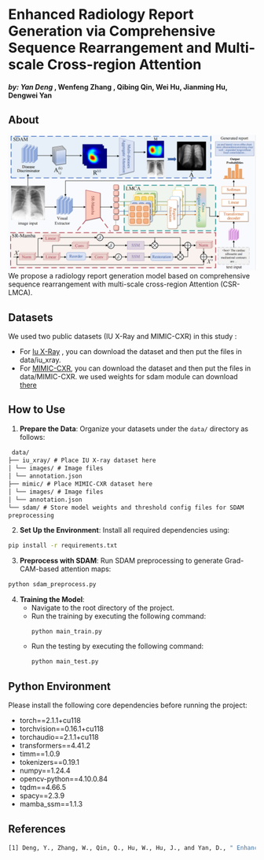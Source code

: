 # Enhanced Radiology Report Generation via Comprehensive Sequence Rearrangement and Multi-scale Cross-region Attention
#### *by: Yan Deng* , Wenfeng Zhang , Qibing Qin, Wei Hu, Jianming Hu, Dengwei Yan

## About
![CSR-LMCA Architecture](figure/lmca.png)
We propose a radiology report generation model based on comprehensive  sequence rearrangement with multi-scale cross-region Attention (CSR-LMCA). 
## Datasets
We used two public datasets (IU X-Ray and MIMIC-CXR) in this study :
- For [Iu X-Ray](https://drive.google.com/file/d/1c0BXEuDy8Cmm2jfN0YYGkQxFZd2ZIoLg/view?usp=sharing) ,  you can download the dataset and then put the files in data/iu_xray.
- For [MIMIC-CXR](https://drive.google.com/file/d/1DS6NYirOXQf8qYieSVMvqNwuOlgAbM_E/view?usp=sharing),  you can download the dataset and then put the files in data/MIMIC-CXR.
we used weights for sdam module can download [there](https://pan.baidu.com/s/17etHuU7W8T3CJfAHTjtTAw?pwd=p8rv )

## How to Use

1. **Prepare the Data**: 
Organize your datasets under the `data/` directory as follows:
<pre><code> data/ 
├── iu_xray/ # Place IU X-ray dataset here 
│ └── images/ # Image files 
│ └── annotation.json 
├── mimic/ # Place MIMIC-CXR dataset here 
│ └── images/ # Image files
│ └── annotation.json 
└── sdam/ # Store model weights and threshold config files for SDAM preprocessing </code></pre>
2. **Set Up the Environment**: 
Install all required dependencies using:
```bash
pip install -r requirements.txt
```
3. **Preprocess with SDAM**:
Run SDAM preprocessing to generate Grad-CAM-based attention maps:
```bash
python sdam_preprocess.py
```
4. **Training the Model**:
   - Navigate to the root directory of the project.
   - Run the training by executing the following command:
     ```bash
     python main_train.py
     ```
   - Run the testing by executing the following command:
     ```bash
     python main_test.py
     ```

## Python Environment
Please install the following core dependencies before running the project:
- torch==2.1.1+cu118  
- torchvision==0.16.1+cu118  
- torchaudio==2.1.1+cu118  
- transformers==4.41.2  
- timm==1.0.9  
- tokenizers==0.19.1  
- numpy==1.24.4  
- opencv-python==4.10.0.84  
- tqdm==4.66.5  
- spacy==2.3.9  
- mamba_ssm==1.1.3

## References
```bash
[1] Deng, Y., Zhang, W., Qin, Q., Hu, W., Hu, J., and Yan, D., " Enhanced Radiology Report Generation via Comprehensive Sequence Rearrangement and Multi-scale Cross-region Attention " The Visual Computer
```
